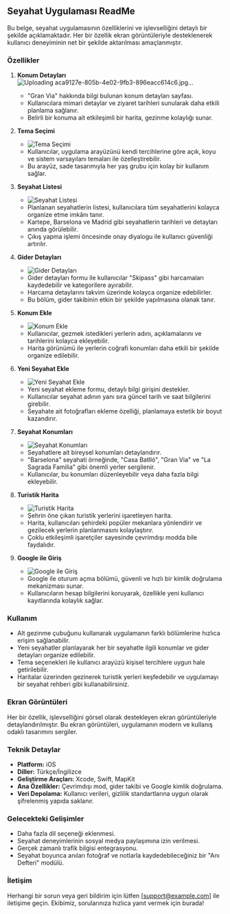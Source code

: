 ## Seyahat Uygulaması ReadMe

Bu belge, seyahat uygulamasının özelliklerini ve işlevselliğini detaylı bir şekilde açıklamaktadır. Her bir özellik ekran görüntüleriyle desteklenerek kullanıcı deneyiminin net bir şekilde aktarılması amaçlanmıştır.

### Özellikler

1. **Konum Detayları**
   ![Uploading aca9127e-805b-4e02-9fb3-896eacc614c6.jpg…]()
   - "Gran Via" hakkında bilgi bulunan konum detayları sayfası.
   - Kullanıcılara mimari detaylar ve ziyaret tarihleri sunularak daha etkili planlama sağlanır.
   - Belirli bir konuma ait etkileşimli bir harita, gezinme kolaylığı sunar.

2. **Tema Seçimi**
   - ![Tema Seçimi](uploads/866c00c9-5c58-4ef9-808d-bf902628fe05.jpg)
   - Kullanıcılar, uygulama arayüzünü kendi tercihlerine göre açık, koyu ve sistem varsayılanı temaları ile özelleştirebilir.
   - Bu arayüz, sade tasarımıyla her yaş grubu için kolay bir kullanım sağlar.

3. **Seyahat Listesi**
   - ![Seyahat Listesi](uploads/34e1e0f9-63d0-4fb6-bebe-7e371fb25548.jpg)
   - Planlanan seyahatlerin listesi, kullanıcılara tüm seyahatlerini kolayca organize etme imkânı tanır.
   - Kartepe, Barselona ve Madrid gibi seyahatlerin tarihleri ve detayları anında görülebilir.
   - Çıkış yapma işlemi öncesinde onay diyalogu ile kullanıcı güvenliği artırılır.

4. **Gider Detayları**
   - ![Gider Detayları](uploads/85252c7e-3050-4ba2-bfe6-1ad0f92d93af.jpg)
   - Gider detayları formu ile kullanıcılar "Skipass" gibi harcamaları kaydedebilir ve kategorilere ayırabilir.
   - Harcama detaylarını takvim üzerinde kolayca organize edebilirler.
   - Bu bölüm, gider takibinin etkin bir şekilde yapılmasına olanak tanır.

5. **Konum Ekle**
   - ![Konum Ekle](uploads/e6cf9612-c0dd-436c-af8e-d4beeb429df2.jpg)
   - Kullanıcılar, gezmek istedikleri yerlerin adını, açıklamalarını ve tarihlerini kolayca ekleyebilir.
   - Harita görünümü ile yerlerin coğrafi konumları daha etkili bir şekilde organize edilebilir.

6. **Yeni Seyahat Ekle**
   - ![Yeni Seyahat Ekle](uploads/66e75b52-7823-4bc0-84b7-d11812318dad.jpg)
   - Yeni seyahat ekleme formu, detaylı bilgi girişini destekler.
   - Kullanıcılar seyahat adının yanı sıra güncel tarih ve saat bilgilerini girebilir.
   - Seyahate ait fotoğrafları ekleme özelliği, planlamaya estetik bir boyut kazandırır.

7. **Seyahat Konumları**
   - ![Seyahat Konumları](uploads/2c371e42-c77d-448b-9c9c-f0ba9969824b.jpg)
   - Seyahatlere ait bireysel konumları detaylandırır.
   - "Barselona" seyahati örneğinde, "Casa Batlló", "Gran Via" ve "La Sagrada Familia" gibi önemli yerler sergilenir.
   - Kullanıcılar, bu konumları düzenleyebilir veya daha fazla bilgi ekleyebilir.

8. **Turistik Harita**
   - ![Turistik Harita](uploads/aca9127e-805b-4e02-9fb3-896eacc614c6.jpg)
   - Şehrin öne çıkan turistik yerlerini işaretleyen harita.
   - Harita, kullanıcıları şehirdeki popüler mekanlara yönlendirir ve gezilecek yerlerin planlanmasını kolaylaştırır.
   - Çoklu etkileşimli işaretçiler sayesinde çevrimdışı modda bile faydalıdır.

9. **Google ile Giriş**
   - ![Google ile Giriş](uploads/b1841ea0-097e-4361-82f0-9f8d4516833f.jpg)
   - Google ile oturum açma bölümü, güvenli ve hızlı bir kimlik doğrulama mekanizması sunar.
   - Kullanıcıların hesap bilgilerini koruyarak, özellikle yeni kullanıcı kayıtlarında kolaylık sağlar.

### Kullanım

- Alt gezinme çubuğunu kullanarak uygulamanın farklı bölümlerine hızlıca erişim sağlanabilir.
- Yeni seyahatler planlayarak her bir seyahatle ilgili konumlar ve gider detayları organize edilebilir.
- Tema seçenekleri ile kullanıcı arayüzü kişisel tercihlere uygun hale getirilebilir.
- Haritalar üzerinden gezinerek turistik yerleri keşfedebilir ve uygulamayı bir seyahat rehberi gibi kullanabilirsiniz.

### Ekran Görüntüleri

Her bir özellik, işlevselliğini görsel olarak destekleyen ekran görüntüleriyle detaylandırılmıştır. Bu ekran görüntüleri, uygulamanın modern ve kullanış odaklı tasarımını sergiler.

### Teknik Detaylar

- **Platform:** iOS
- **Diller:** Türkçe/İngilizce
- **Geliştirme Araçları:** Xcode, Swift, MapKit
- **Ana Özellikler:** Çevrimdışı mod, gider takibi ve Google kimlik doğrulama.
- **Veri Depolama:** Kullanıcı verileri, gizlilik standartlarına uygun olarak şifrelenmiş yapıda saklanır.

### Gelecekteki Gelişimler

- Daha fazla dil seçeneği eklenmesi.
- Seyahat deneyimlerinin sosyal medya paylaşımına izin verilmesi.
- Gerçek zamanlı trafik bilgisi entegrasyonu.
- Seyahat boyunca anıları fotoğraf ve notlarla kaydedebileceğiniz bir "Anı Defteri" modülü.

### İletişim

Herhangi bir sorun veya geri bildirim için lütfen [support@example.com] ile iletişime geçin. Ekibimiz, sorularınıza hızlıca yanıt vermek için burada!


